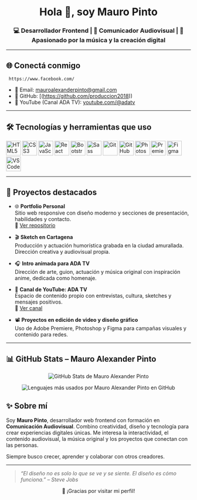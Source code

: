 <h1 align="center">Hola 👋, soy Mauro Pinto</h1>
<h3 align="center">💻 Desarrollador Frontend | 🎥 Comunicador Audiovisual | 🎵 Apasionado por la música y la creación digital</h3>

---

## 🌐 Conectá conmigo

     https://www.facebook.com/
- 📧 Email: mauroalexanderpinto@gmail.com
- 🧠 GitHub: [(https://github.com/produccion2018))
- 🎥 YouTube (Canal ADA TV): [youtube.com/@adatv](https://www.youtube.com/@adatv)


---

## 🛠️ Tecnologías y herramientas que uso

<p align="left">
  <img src="https://cdn.jsdelivr.net/gh/devicons/devicon/icons/html5/html5-original.svg" title="HTML5" width="40" height="40"/>
  <img src="https://cdn.jsdelivr.net/gh/devicons/devicon/icons/css3/css3-original.svg" title="CSS3" width="40" height="40"/>
  <img src="https://cdn.jsdelivr.net/gh/devicons/devicon/icons/javascript/javascript-original.svg" title="JavaScript" width="40" height="40"/>
  <img src="https://cdn.jsdelivr.net/gh/devicons/devicon/icons/react/react-original.svg" title="React" width="40" height="40"/>
  <img src="https://cdn.jsdelivr.net/gh/devicons/devicon/icons/bootstrap/bootstrap-original.svg" title="Bootstrap" width="40" height="40"/>
  <img src="https://cdn.jsdelivr.net/gh/devicons/devicon/icons/sass/sass-original.svg" title="Sass" width="40" height="40"/>
  <img src="https://cdn.jsdelivr.net/gh/devicons/devicon/icons/git/git-original.svg" title="Git" width="40" height="40"/>
  <img src="https://cdn.jsdelivr.net/gh/devicons/devicon/icons/github/github-original.svg" title="GitHub" width="40" height="40"/>
  <img src="https://cdn.jsdelivr.net/gh/devicons/devicon/icons/photoshop/photoshop-plain.svg" title="Photoshop" width="40" height="40"/>
  <img src="https://cdn.jsdelivr.net/gh/devicons/devicon/icons/premierepro/premierepro-original.svg" title="Premiere Pro" width="40" height="40"/>
  <img src="https://cdn.jsdelivr.net/gh/devicons/devicon/icons/figma/figma-original.svg" title="Figma" width="40" height="40"/>
  <img src="https://cdn.jsdelivr.net/gh/devicons/devicon/icons/vscode/vscode-original.svg" title="VS Code" width="40" height="40"/>
</p>

---

## 📂 Proyectos destacados

- 🌐 **Portfolio Personal**  
  Sitio web responsive con diseño moderno y secciones de presentación, habilidades y contacto.  
  🔗 [Ver repositorio](https://github.com/Drako01/portfolio)

- 🎬 **Sketch en Cartagena**  
  Producción y actuación humorística grabada en la ciudad amurallada. Dirección creativa y audiovisual propia.

- 🎧 **Intro animada para ADA TV**  
  Dirección de arte, guion, actuación y música original con inspiración anime, dedicada como homenaje.

- 📡 **Canal de YouTube: ADA TV**  
  Espacio de contenido propio con entrevistas, cultura, sketches y mensajes positivos.  
  🔗 [Ver canal](https://www.youtube.com/@adatv)

- 📽️ **Proyectos en edición de video y diseño gráfico**  
  Uso de Adobe Premiere, Photoshop y Figma para campañas visuales y contenido para redes.

---

## 📊 GitHub Stats – Mauro Alexander Pinto

<p align="center">
  <img src="https://github-readme-stats.vercel.app/api?username=Drako01&show_icons=true&theme=tokyonight" alt="GitHub Stats de Mauro Alexander Pinto">
</p>

<p align="center">
  <img src="https://github-readme-stats.vercel.app/api/top-langs/?username=Drako01&layout=compact&theme=tokyonight" alt="Lenguajes más usados por Mauro Alexander Pinto en GitHub">
</p>

## ✨ Sobre mí

Soy **Mauro Pinto**, desarrollador web frontend con formación en **Comunicación Audiovisual**. Combino creatividad, diseño y tecnología para crear experiencias digitales únicas. Me interesa la interactividad, el contenido audiovisual, la música original y los proyectos que conectan con las personas.

Siempre busco crecer, aprender y colaborar con otros creadores.

---

> *“El diseño no es solo lo que se ve y se siente. El diseño es cómo funciona.” – Steve Jobs*

<p align="center">
  🚀 ¡Gracias por visitar mi perfil!
</p>
